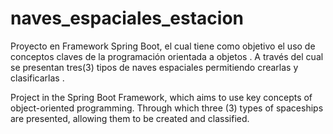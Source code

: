 # naves_espaciales_estacion
Proyecto en Framework Spring Boot, el cual tiene como objetivo el uso de conceptos claves de la programación orientada a objetos . A través del cual se presentan tres(3) tipos de naves espaciales permitiendo crearlas y clasificarlas .  

Project in the Spring Boot Framework, which aims to use key concepts of object-oriented programming. Through which three (3) types of spaceships are presented, allowing them to be created and classified.
